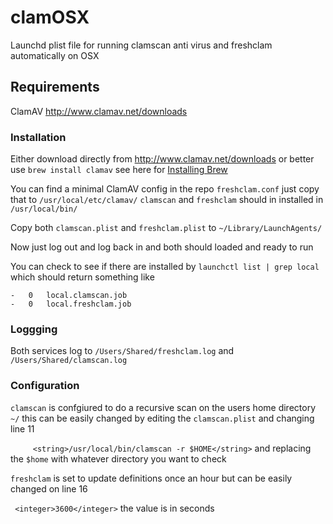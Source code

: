 # clamOSX
Launchd plist file for running clamscan anti virus and freshclam automatically on OSX

## Requirements
ClamAV http://www.clamav.net/downloads

### Installation
Either download directly from http://www.clamav.net/downloads or better use 
```brew install clamav``` see here for [Installing Brew](https://brew.sh)

You can find a minimal ClamAV config in the repo ```freshclam.conf``` just copy that to ```/usr/local/etc/clamav/```
```clamscan``` and ```freshclam``` should in installed in ```/usr/local/bin/```

Copy both ```clamscan.plist``` and ```freshclam.plist``` to ```~/Library/LaunchAgents/```

Now just log out and log back in and both should loaded and ready to run

You can check to see if there are installed by ```launchctl list | grep local``` which should return something like

```
-	0	local.clamscan.job
-	0	local.freshclam.job
```

### Loggging

Both services log to ```/Users/Shared/freshclam.log``` and ```/Users/Shared/clamscan.log```

### Configuration

```clamscan``` is confgiured to do a recursive scan on the users home directory ```~/``` this can be easily changed by editing the ```clamscan.plist``` and changing line 11

```		<string>/usr/local/bin/clamscan -r $HOME</string>``` and replacing the ```$home``` with whatever directory you want to check


```freshclam``` is set to update definitions once an hour but can be easily changed on line 16 

```	<integer>3600</integer>``` the value is in seconds
